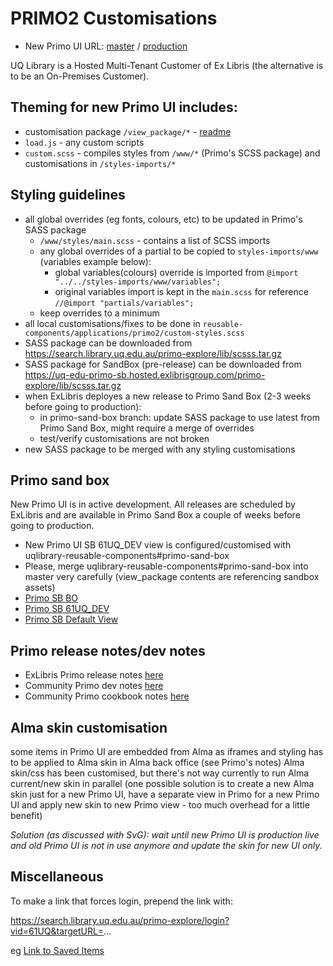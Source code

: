 # PRIMO2 Customisations

- New Primo UI URL: [master](https://search.library.uq.edu.au/primo-explore/search?vid=61UQ_DEV) / [production](https://search.library.uq.edu.au/primo-explore/search?vid=61UQ)

UQ Library is a Hosted Multi-Tenant Customer of Ex Libris (the alternative is to be an On-Premises Customer).

## Theming for new Primo UI includes:

- customisation package `/view_package/*` - [readme](https://github.com/uqlibrary/uqlibrary-reusable-components/blob/master/applications/primo2/view_package/README.md)
- `load.js` - any custom scripts
- `custom.scss` - compiles styles from `/www/*` (Primo's SCSS package) and customisations in `/styles-imports/*`

## Styling guidelines


- all global overrides (eg fonts, colours, etc) to be updated in Primo's SASS package
  - `/www/styles/main.scss` - contains a list of SCSS imports
  - any global overrides of a partial to be copied to `styles-imports/www` (variables example below):
    - global variables(colours) override is imported from `@import "../../styles-imports/www/variables";` 
    - original variables import is kept in the `main.scss` for reference `//@import "partials/variables";`
  - keep overrides to a minimum
- all local customisations/fixes to be done in `reusable-components/applications/primo2/custom-styles.scss`
- SASS package can be downloaded from https://search.library.uq.edu.au/primo-explore/lib/scsss.tar.gz 
- SASS package for SandBox (pre-release) can be downloaded from https://uq-edu-primo-sb.hosted.exlibrisgroup.com/primo-explore/lib/scsss.tar.gz
- when ExLibris deployes a new release to Primo Sand Box (2-3 weeks before going to production):
  - in primo-sand-box branch: update SASS package to use latest from Primo Sand Box, might require a merge of overrides
  - test/verify customisations are not broken
- new SASS package to be merged with any styling customisations

## Primo sand box

New Primo UI is in active development. All releases are scheduled by ExLibris and are available in Primo Sand Box a couple of weeks before going to production.
* New Primo UI SB 61UQ_DEV view is configured/customised with uqlibrary-reusable-components#primo-sand-box
* Please, merge uqlibrary-reusable-components#primo-sand-box into master very carefully (view_package contents are referencing sandbox assets)
* [Primo SB BO](https://uq-edu-primo-sb.hosted.exlibrisgroup.com:1443/primo_publishing/admin/acegilogin.jsp)
* [Primo SB 61UQ_DEV](https://uq-edu-primo-sb.hosted.exlibrisgroup.com/primo-explore/search?sortby=rank&vid=61UQ_DEV)
* [Primo SB Default View](https://uq-edu-primo-sb.hosted.exlibrisgroup.com/primo-explore/search?sortby=rank&vid=61UQ_DEV_LOGIN)

## Primo release notes/dev notes

- ExLibris Primo release notes [here](https://knowledge.exlibrisgroup.com/Primo/Release_Notes)
- Community Primo dev notes [here](https://docs.google.com/document/d/1pfhN1LZSuV6ZOZ7REldKYH7TR1Cc4BUzTMdNHwH5Bkc/edit#)
- Community Primo cookbook notes [here](https://docs.google.com/document/d/1z1D5II6rhRd2Q01Uqpb_1v6OEFv_OksujEZ-htNJ0rw/edit#heading=h.ti1szv6s9yu0)

## Alma skin customisation

some items in Primo UI are embedded from Alma as iframes and styling has to be applied to Alma skin in Alma back office (see Primo's notes)
Alma skin/css has been customised, but there's not way currently to run Alma current/new skin in parallel (one possible solution is to create a new Alma skin just for a new Primo UI, have a separate view in Primo for a new Primo UI and apply new skin to new Primo view - too much overhead for a little benefit)

*Solution (as discussed with SvG): wait until new Primo UI is production live and old Primo UI is not in use anymore and update the skin for new UI only.*

## Miscellaneous

To make a link that forces login, prepend the link with:

https://search.library.uq.edu.au/primo-explore/login?vid=61UQ&targetURL=...

eg [Link to Saved Items](https://search.library.uq.edu.au/primo-explore/login?vid=61UQ&targetURL=https%3A%2F%2Fsearch.library.uq.edu.au%2Fprimo-explore%2Ffavorites%3Fvid%3D61UQ%26lang%3Den_US%C2%A7ion%3Ditems)


  
  
